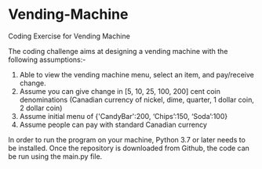 # Vending-Machine
Coding Exercise for Vending Machine


The coding challenge aims at designing a vending machine with the following assumptions:-
1. Able to view the vending machine menu, select an item, and pay/receive change.
2. Assume you can give change in [5, 10, 25, 100, 200] cent coin denominations (Canadian currency of nickel, dime, quarter, 1 dollar coin, 2 dollar coin)
3. Assume initial menu of {'CandyBar':200, ‘Chips’:150, ‘Soda’:100}
4. Assume people can pay with standard Canadian currency

In order to run the program on your machine, Python 3.7 or later needs to be installed. Once the repository is downloaded from Github, the code can be run using the main.py file. 
